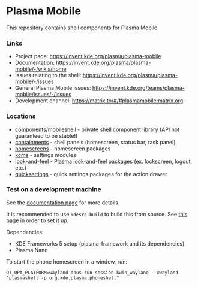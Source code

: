 <!--
- SPDX-FileCopyrightText: None 
- SPDX-License-Identifier: CC0-1.0
-->

# Plasma Mobile

This repository contains shell components for Plasma Mobile.

### Links
* Project page: https://invent.kde.org/plasma/plasma-mobile
* Documentation: https://invent.kde.org/plasma/plasma-mobile/-/wikis/home
* Issues relating to the shell: https://invent.kde.org/plasma/plasma-mobile/-/issues
* General Plasma Mobile issues: https://invent.kde.org/teams/plasma-mobile/issues/-/issues
* Development channel: https://matrix.to/#/#plasmamobile:matrix.org

### Locations
* [components/mobileshell](mobileshell) - private shell component library (API not guaranteed to be stable!)
* [containments](containments) - shell panels (homescreen, status bar, task panel)
* [homescreens](homescreens) - homescreen packages
* [kcms](kcms) - settings modules
* [look-and-feel](look-and-feel/contents) - Plasma look-and-feel packages (ex. lockscreen, logout, etc.)
* [quicksettings](quicksettings) - quick settings packages for the action drawer

### Test on a development machine

See the [documentation page](https://invent.kde.org/plasma/plasma-mobile/-/wikis/Building-and-Testing-Locally) for more details.

It is recommended to use `kdesrc-build` to build this from source. See [this page](https://community.kde.org/Get_Involved/development) in order to set it up.

Dependencies:
* KDE Frameworks 5 setup (plasma-framework and its dependencies)
* Plasma Nano

To start the phone homescreen in a window, run:
```
QT_QPA_PLATFORM=wayland dbus-run-session kwin_wayland --xwayland "plasmashell -p org.kde.plasma.phoneshell"
```
